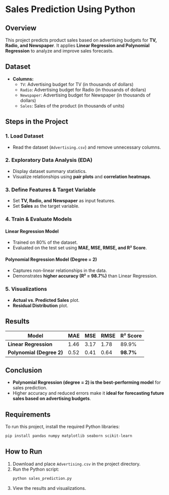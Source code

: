 # Sales Prediction Using Python

## Overview
This project predicts product sales based on advertising budgets for **TV, Radio, and Newspaper**. It applies **Linear Regression and Polynomial Regression** to analyze and improve sales forecasts.

## Dataset
- **Columns:**
  - `TV`: Advertising budget for TV (in thousands of dollars)
  - `Radio`: Advertising budget for Radio (in thousands of dollars)
  - `Newspaper`: Advertising budget for Newspaper (in thousands of dollars)
  - `Sales`: Sales of the product (in thousands of units)

## Steps in the Project
### 1. Load Dataset
- Read the dataset (`Advertising.csv`) and remove unnecessary columns.

### 2. Exploratory Data Analysis (EDA)
- Display dataset summary statistics.
- Visualize relationships using **pair plots** and **correlation heatmaps**.

### 3. Define Features & Target Variable
- Set **TV, Radio, and Newspaper** as input features.
- Set **Sales** as the target variable.

### 4. Train & Evaluate Models
#### **Linear Regression Model**
- Trained on 80% of the dataset.
- Evaluated on the test set using **MAE, MSE, RMSE, and R² Score**.

#### **Polynomial Regression Model (Degree = 2)**
- Captures non-linear relationships in the data.
- Demonstrates **higher accuracy (R² = 98.7%)** than Linear Regression.

### 5. Visualizations
- **Actual vs. Predicted Sales** plot.
- **Residual Distribution** plot.

## Results
| Model                | MAE  | MSE  | RMSE | R² Score |
|----------------------|------|------|------|----------|
| **Linear Regression**  | 1.46 | 3.17 | 1.78 | 89.9%    |
| **Polynomial (Degree 2)** | 0.52 | 0.41 | 0.64 | **98.7%** |

## Conclusion
- **Polynomial Regression (degree = 2) is the best-performing model** for sales prediction.
- Higher accuracy and reduced errors make it **ideal for forecasting future sales based on advertising budgets**.

## Requirements
To run this project, install the required Python libraries:
```bash
pip install pandas numpy matplotlib seaborn scikit-learn
```

## How to Run
1. Download and place `Advertising.csv` in the project directory.
2. Run the Python script:  
   ```bash
   python sales_prediction.py
   ```
3. View the results and visualizations.